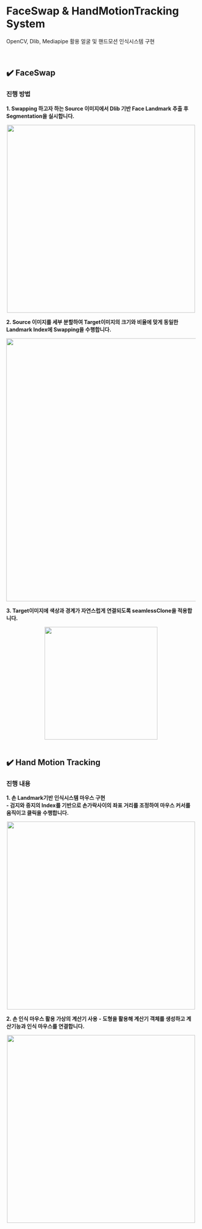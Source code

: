 # FaceSwap & HandMotionTracking System

OpenCV, Dlib, Mediapipe 활용 얼굴 및 핸드모션 인식시스템 구현

</br> 

## ✔️ FaceSwap

### 진행 방법  

**1. Swapping 하고자 하는 Source 이미지에서 Dlib 기반 Face Landmark 추출 후 Segmentation을 실시합니다.**

<div align="center">
<img src="https://user-images.githubusercontent.com/90162819/160758500-b0fa295f-7e7d-4472-bec3-4907e4640e8a.png" width="500"></div>  

**2. Source 이미지를 세부 분할하여 Target이미지의 크기와 비율에 맞게 동일한 Landmark Index에 Swapping을 수행합니다.**  

<div align="center">
<img src="https://user-images.githubusercontent.com/90162819/160758534-2b8392b1-53df-4fd3-b934-a687ce132ca9.png" width="700"></div> 

**3. Target이미지에 색상과 경계가 자연스럽게 연결되도록 seamlessClone을 적용합니다.** 

<div align="center">
<img src="https://user-images.githubusercontent.com/90162819/160758545-dace1f46-008d-4f88-a34b-d47a07d25b74.png" width="300"></div> 

</br> 

## ✔️ Hand Motion Tracking

### 진행 내용  

**1. 손 Landmark기반 인식시스템 마우스 구현**  
**- 검지와 중지의 Index를 기반으로 손가락사이의 좌표 거리를 조정하여 마우스 커서를 움직이고 클릭을 수행합니다.**

<div align="center">
<img src="https://user-images.githubusercontent.com/90162819/158767907-6ef1ca4c-c13c-411e-b70f-f98bd8891e29.png" width="500"></div> 

**2. 손 인식 마우스 활용 가상의 계산기 사용** 
**- 도형을 활용해 계산기 객체를 생성하고 계산기능과 인식 마우스를 연결합니다.** 

<div align="center">
<img src="https://user-images.githubusercontent.com/90162819/158767907-6ef1ca4c-c13c-411e-b70f-f98bd8891e29.png" width="500"></div> 



 